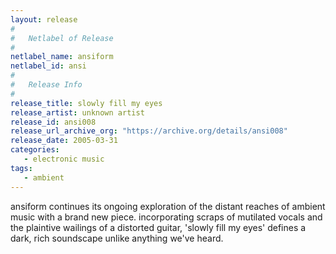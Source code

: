 ```yaml
---
layout: release
#
#   Netlabel of Release
#
netlabel_name: ansiform
netlabel_id: ansi
#
#   Release Info
#
release_title: slowly fill my eyes
release_artist: unknown artist
release_id: ansi008
release_url_archive_org: "https://archive.org/details/ansi008"
release_date: 2005-03-31
categories:
   - electronic music
tags:
   - ambient
---
```

ansiform continues its ongoing exploration of the distant reaches of ambient music with a brand new piece. incorporating scraps of mutilated vocals and the plaintive wailings of a distorted guitar, 'slowly fill my eyes' defines a dark, rich soundscape unlike anything we've heard.

